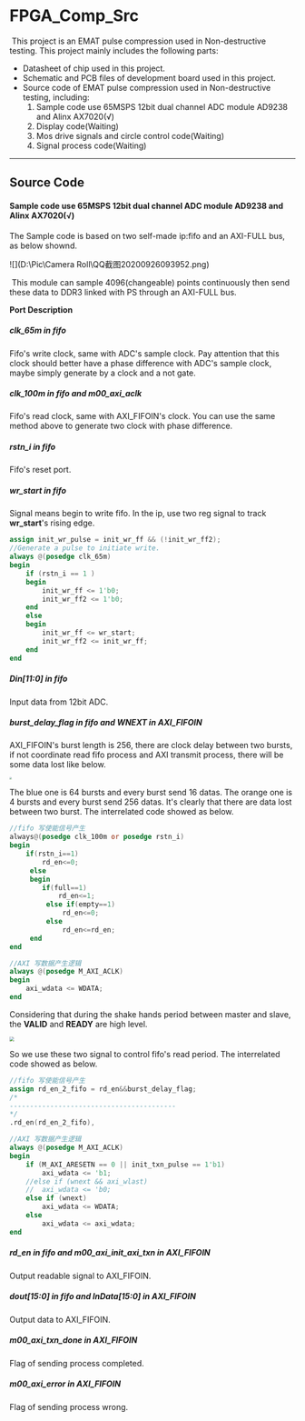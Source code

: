 # FPGA_Comp_Src

​	This project is an EMAT pulse compression used in Non-destructive testing. This project mainly includes the following parts:

- Datasheet of chip used in this project.
- Schematic and PCB files of development board used in this project.
- Source code of EMAT pulse compression used in Non-destructive testing, including:
  1. Sample code use 65MSPS 12bit dual channel ADC module AD9238 and Alinx AX7020(√)
  2. Display code(Waiting)
  3. Mos drive signals and circle control code(Waiting)
  4. Signal process code(Waiting)

------

## Source Code

#### Sample code use 65MSPS 12bit dual channel ADC module AD9238 and Alinx AX7020(√)

The Sample code is based on two self-made ip:fifo and an AXI-FULL bus, as below shownd.

![](D:\Pic\Camera Roll\QQ截图20200926093952.png)

​	This module can sample 4096(changeable) points continuously then send these data to DDR3 linked with PS through an AXI-FULL bus.

**Port Description**

##### clk_65m in fifo

Fifo's write clock, same with ADC's sample clock. Pay attention that this clock should better have a phase difference with ADC's sample clock, maybe simply generate by a clock and a not gate.

##### clk_100m in fifo and m00_axi_aclk

Fifo's read clock, same with AXI_FIFOIN's clock. You can use the same method above to generate two clock with phase difference.

##### rstn_i in fifo

Fifo's reset port.

##### wr_start in fifo

Signal means begin to write fifo. In the ip, use two reg signal to track **wr_start**'s rising edge.

```verilog
assign init_wr_pulse = init_wr_ff && (!init_wr_ff2);
//Generate a pulse to initiate write.
always @(posedge clk_65m)										      
begin  
	if (rstn_i == 1 )                                                   
	begin                                                                    
		init_wr_ff <= 1'b0;                                                   
	   	init_wr_ff2 <= 1'b0;                                                   
	end                                                                               
	else                                                                       
	begin  
	    init_wr_ff <= wr_start;
	    init_wr_ff2 <= init_wr_ff;                                                                 
	end                                                                      
end
```

##### Din[11:0] in  fifo

Input data from 12bit ADC.

##### burst_delay_flag in fifo and WNEXT in AXI_FIFOIN

AXI_FIFOIN's burst length is 256, there are clock delay between two bursts, if not coordinate read fifo process and AXI transmit process, there will be some data lost like below.

<img src="D:\Pic\Camera Roll\IMG_20200925_104531.jpg" style="zoom: 25%;" />

The blue one is 64 bursts and every burst send 16 datas. The orange one is 4 bursts and every burst send 256 datas. It's clearly that there are data lost between two burst. The interrelated code showed as below.

```verilog
//fifo 写使能信号产生
always@(posedge clk_100m or posedge rstn_i)
begin
	if(rstn_i==1)
     	rd_en<=0;
     else
     begin
     	if(full==1)
            rd_en<=1;
         else if(empty==1)
             rd_en<=0;
         else
             rd_en<=rd_en;
     end
end
```

```verilog
//AXI 写数据产生逻辑
always @(posedge M_AXI_ACLK)                                                      
begin
    axi_wdata <= WDATA;
end
```

Considering that during the shake hands period between master and slave, the **VALID** and **READY** are high level. 

<img src="D:\Pic\Camera Roll\QQ截图20200926130831.png" style="zoom:50%;" />

So we use these two signal to control fifo's read period. The interrelated code showed as below.

```verilog
//fifo 写使能信号产生
assign rd_en_2_fifo = rd_en&&burst_delay_flag;
/*
-----------------------------------------
*/
.rd_en(rd_en_2_fifo),
```

```verilog
//AXI 写数据产生逻辑
always @(posedge M_AXI_ACLK)                                                      
begin
    if (M_AXI_ARESETN == 0 || init_txn_pulse == 1'b1)
        axi_wdata <= 'b1;
    //else if (wnext && axi_wlast)
    //  axi_wdata <= 'b0;
    else if (wnext)
        axi_wdata <= WDATA;
    else
        axi_wdata <= axi_wdata;
end
```

##### rd_en in fifo and m00_axi_init_axi_txn in AXI_FIFOIN

Output readable signal to AXI_FIFOIN.

##### dout[15:0] in fifo and InData[15:0] in AXI_FIFOIN

Output data to AXI_FIFOIN.

##### m00_axi_txn_done in AXI_FIFOIN

Flag of sending process completed.

##### m00_axi_error in AXI_FIFOIN

Flag of sending process wrong.

##### 
